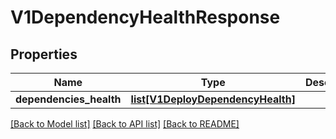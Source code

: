 # V1DependencyHealthResponse

## Properties
Name | Type | Description | Notes
------------ | ------------- | ------------- | -------------
**dependencies_health** | [**list[V1DeployDependencyHealth]**](V1DeployDependencyHealth.md) |  | [optional] 

[[Back to Model list]](../README.md#documentation-for-models) [[Back to API list]](../README.md#documentation-for-api-endpoints) [[Back to README]](../README.md)



